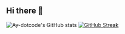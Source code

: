 ## Hi there 👋

<!--
**Ay-dotcode/Ay-dotcode** is a ✨ _special_ ✨ repository because its `README.md` (this file) appears on your GitHub profile.

Here are some ideas to get you started:

- 🔭 I’m currently working on ...
- 🌱 I’m currently learning ...
- 👯 I’m looking to collaborate on ...
- 🤔 I’m looking for help with ...
- 💬 Ask me about ...
- 📫 How to reach me: ...
- 😄 Pronouns: He/Him
- ⚡ Fun fact: ...
-->

![Ay-dotcode's GitHub stats](https://github-readme-stats.vercel.app/api?username=Ay-dotcode&theme=radical&show_icons=true)
[![GitHub Streak](https://streak-stats.demolab.com/?user=Ay-dotcode&theme=radical)](https://git.io/streak-stats)
